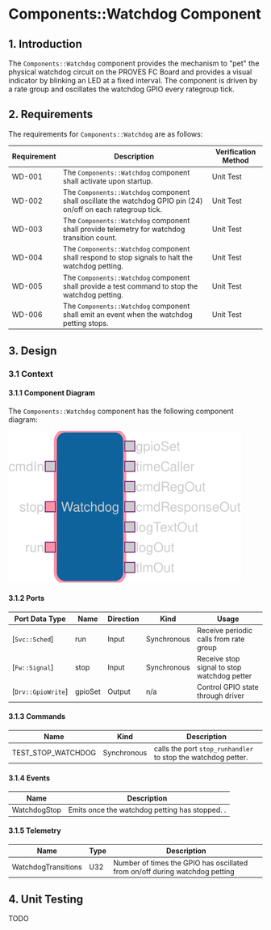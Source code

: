 # Components::Watchdog Component

## 1. Introduction

The `Components::Watchdog` component provides the mechanism to "pet" the physical watchdog circuit on the PROVES FC Board and provides a visual indicator by blinking an LED at a fixed interval. The component is driven by a rate group and oscillates the watchdog GPIO every rategroup tick.

## 2. Requirements

The requirements for `Components::Watchdog` are as follows:

Requirement | Description | Verification Method
----------- | ----------- | -------------------
WD-001 | The `Components::Watchdog` component shall activate upon startup. | Unit Test
WD-002 | The `Components::Watchdog` component shall oscillate the watchdog GPIO pin (24) on/off on each rategroup tick. | Unit Test
WD-003 | The `Components::Watchdog` component shall provide telemetry for watchdog transition count. | Unit Test
WD-004 | The `Components::Watchdog` component shall respond to stop signals to halt the watchdog petting. | Unit Test
WD-005 | The `Components::Watchdog` component shall provide a test command to stop the watchdog petting. | Unit Test
WD-006 | The `Components::Watchdog` component shall emit an event when the watchdog petting stops. | Unit Test

## 3. Design

### 3.1 Context

#### 3.1.1 Component Diagram

The `Components::Watchdog` component has the following component diagram:

![`Components::Watchdog` Diagram](img/diagram.svg)

#### 3.1.2 Ports

Port Data Type | Name | Direction | Kind | Usage
-------------- | ---- | --------- | ---- | -----
[`Svc::Sched`]| run | Input | Synchronous | Receive periodic calls from rate group
[`Fw::Signal`]| stop | Input | Synchronous | Receive stop signal to stop watchdog petter
[`Drv::GpioWrite`]| gpioSet | Output | n/a | Control GPIO state through driver

#### 3.1.3 Commands

Name | Kind | Description
---- | ---- | -----
TEST_STOP_WATCHDOG | Synchronous | calls the port `stop_runhandler` to stop the watchdog petter.

#### 3.1.4 Events

Name | Description
---- | -----
WatchdogStop | Emits once the watchdog petting has stopped. .

#### 3.1.5 Telemetry

Name | Type | Description
---- | ---- | -----
WatchdogTransitions | U32 | Number of times the GPIO has oscillated from on/off during watchdog petting

## 4. Unit Testing

TODO
